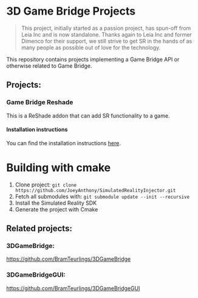 # 3D Game Bridge Projects
> This project, initially started as a passion project, has spun-off from Leia Inc and is now standalone.
Thanks again to Leia Inc and former Dimenco for their support, we still strive to get SR in the hands of as many people as possible out of love for the technology.

This repository contains projects implementing a Game Bridge API or otherwise related to Game Bridge.

## Projects:

### Game Bridge Reshade
This is a ReShade addon that can add SR functionality to a game.

#### Installation instructions
You can find the installation instructions [here](INSTALL.md).

# Building with cmake
1. Clone project: `git clone https://github.com/JoeyAnthony/SimulatedRealityInjector.git`
2. Fetch all submodules with: `git submodule update --init --recursive`
3. Install the Simulated Reality SDK
3. Generate the project with Cmake

## Related projects:

### 3DGameBridge: 
https://github.com/BramTeurlings/3DGameBridge
### 3DGameBridgeGUI: 
https://github.com/BramTeurlings/3DGameBridgeGUI


